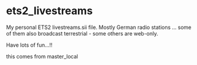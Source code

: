 # ets2_livestreams
My personal ETS2 livestreams.sii file.
Mostly German radio stations ... some of them also broadcast terrestrial - some others are web-only.

Have lots of fun...!!



this comes from master_local
